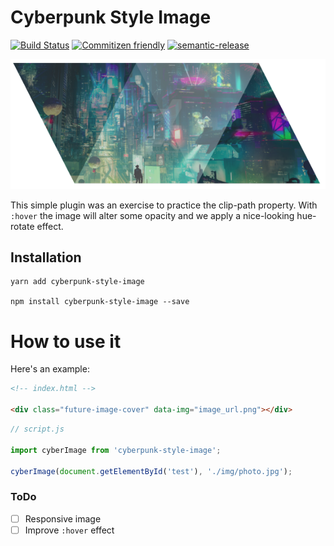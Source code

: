 # Cyberpunk Style Image

[![Build Status](https://travis-ci.org/orta-sanz/cyberpunk-style-image.svg?branch=master)](https://travis-ci.org/orta-sanz/cyberpunk-style-image)
[![Commitizen friendly](https://img.shields.io/badge/commitizen-friendly-brightgreen.svg)](http://commitizen.github.io/cz-cli/)
[![semantic-release](https://img.shields.io/badge/%20%20%F0%9F%93%A6%F0%9F%9A%80-semantic--release-e10079.svg)](https://github.com/semantic-release/semantic-release)


![](https://raw.githubusercontent.com/orta-sanz/cyberpunk-style-image/master/example/img/gitimage.png)


This simple plugin was an exercise to practice the clip-path property. With `:hover` the image will alter some opacity and we apply a nice-looking hue-rotate effect.

## Installation

```
yarn add cyberpunk-style-image

npm install cyberpunk-style-image --save
```

# How to use it

Here's an example:

```html
<!-- index.html -->

<div class="future-image-cover" data-img="image_url.png"></div>
```

```javascript
// script.js

import cyberImage from 'cyberpunk-style-image';

cyberImage(document.getElementById('test'), './img/photo.jpg');
```

### ToDo
- [ ] Responsive image
- [ ] Improve `:hover` effect
